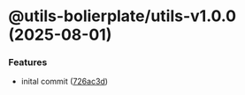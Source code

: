 # @utils-bolierplate/utils-v1.0.0 (2025-08-01)


### Features

* inital commit ([726ac3d](https://github.com/electroluxcode/semantic-release-monorepo-bolierplate/commit/726ac3dbff692d4fb1451a0c0840e9fdea9c84d1))
